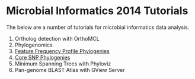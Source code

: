 Microbial Informatics 2014 Tutorials
====================================

The below are a number of tutorials for microbial informatics data analysis.

1. Ortholog detection with OrthoMCL
2. Phylogenomics
  1. [Feature Frequency Profile Phylogenies](ffp-phylogeny-tutorial/README.md)
  2. [Core SNP Phylogenies](core-snp-tutorial/README.md)
3. Minimum Spanning Trees with Phyloviz
4. Pan-genome BLAST Atlas with GView Server
